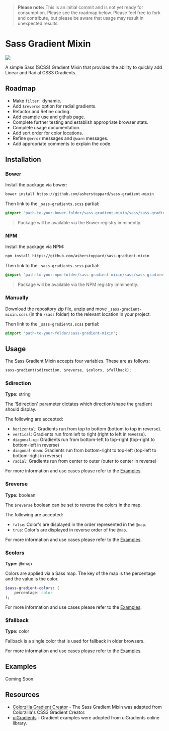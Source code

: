 > **Please note:** This is an initial commit and is not yet ready for consumption. Please see the roadmap below. Please feel free to fork and contribute, but please be aware that usage may result in unexpected results.

# Sass Gradient Mixin

<img src="http://img.shields.io/badge/CURRENT_VERSION-BETA-orange.svg">

A simple Sass (SCSS) Gradient Mixin that provides the ability to quickly add Linear and Radial CSS3 Gradients.

## Roadmap

- Make `filter:` dynamic.
- Add `$reverse` option for radial gradients.
- Refactor and Refine coding.
- Add example use and github page.
- Complete further testing and establish appropriate browser stats.
- Complete usage documentation.
- Add sort order for color locations.
- Refine `@error` messages and `@warn` messages.
- Add appropriate comments to explain the code.

## Installation

### Bower

Install the package via bower:

```sh
bower install https://github.com/asherstoppard/sass-gradient-mixin
```

Then link to the `_sass-gradients.scss` partial:

```sass
@import 'path-to-your-bower-folder/sass-gradient-mixin/sass/sass-gradient-mixin';
```

> Package will be available via the Bower registry imminently.

### NPM

Install the package via NPM:

```sh
npm install https://github.com/asherstoppard/sass-gradient-mixin
```

Then link to the `_sass-gradients.scss` partial:

```sass
@import 'path-to-your-npm-folder/sass-gradient-mixin/sass/sass-gradient-mixin';
```

> Package will be available via the NPM registry imminently.

### Manually

Download the repository zip file, unzip and move `_sass-gradient-mixin.scss` (in the `/sass` folder) to the relevant location in your project.

Then link to the `_sass-gradients.scss` partial:

```sass
@import 'path-to-your-folder/sass-gradient-mixin';
```

## Usage

The Sass Gradient Mixin accepts four variables. These are as follows:

```sass
sass-gradient($direction, $reverse, $colors, $fallback);
```

### $direction

**Type:** string

The '$direction' parameter dictates which direction/shape the gradient should display.

The following are accepted:

- `horizontal`: Gradients run from top to bottom (bottom to top in reverse).
- `vertical`: Gradients run from left to right (right to left in reverse).
- `diagonal-up`: Gradients run from bottom-left to top-right (top-right to bottom-left in reverse)
- `diagonal-down`: Gradients run from bottom-right to top-left (top-left to bottom-right in reverse)
- `radial`: Gradients run from center to outer (outer to center in reverse)

For more information and use cases please refer to the [Examples](#examples).

### $reverse

**Type:** boolean

The `$reverse` boolean can be set to reverse the colors in the map.

The following are accepted:

- `false`: Color's are displayed in the order represented in the `@map`.
- `true`: Color's are displayed in reverse order of the `@map`.

For more information and use cases please refer to the [Examples](#examples).

### $colors

**Type:** @map

Colors are applied via a Sass map. The key of the map is the percentage and the value is the color.

```sass
$sass-gradient-colors: (
	percentage: color
);
```

For more information and use cases please refer to the [Examples](#examples).

### $fallback

**Type:** color

Fallback is a single color that is used for fallback in older browsers.

For more information and use cases please refer to the [Examples](#examples).

## Examples

Coming Soon.

## Resources

- [Colorzilla Gradient Creator](http://www.colorzilla.com/gradient-editor/) - The Sass Gradient Mixin was adapted from Colorzilla's CSS3 Gradient Creator.
- [uiGradients](http://uigradients.com/) - Gradient examples were adopted from uiGradients online library.
